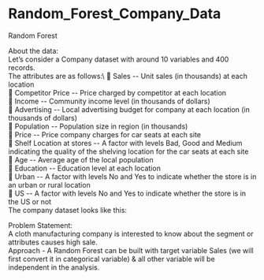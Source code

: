 # Random_Forest_Company_Data

Random Forest
 

About the data:\
Let’s consider a Company dataset with around 10 variables and 400 records.\
The attributes are as follows:\ 
 Sales -- Unit sales (in thousands) at each location\
 Competitor Price -- Price charged by competitor at each location\
 Income -- Community income level (in thousands of dollars)\
 Advertising -- Local advertising budget for company at each location (in thousands of dollars)\
 Population -- Population size in region (in thousands)\
 Price -- Price company charges for car seats at each site\
 Shelf Location at stores -- A factor with levels Bad, Good and Medium indicating the quality of the shelving location for the car seats at each site\
 Age -- Average age of the local population\
 Education -- Education level at each location\
 Urban -- A factor with levels No and Yes to indicate whether the store is in an urban or rural location\
 US -- A factor with levels No and Yes to indicate whether the store is in the US or not\
The company dataset looks like this: 
 
Problem Statement:\
A cloth manufacturing company is interested to know about the segment or attributes causes high sale.\
Approach - A Random Forest can be built with target variable Sales (we will first convert it in categorical variable) & all other variable will be independent in the analysis.  
